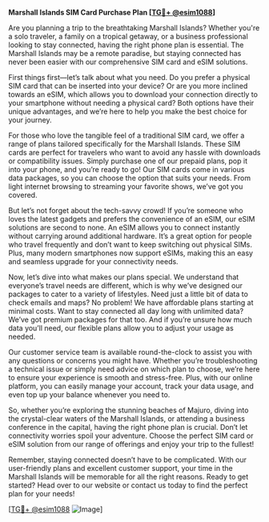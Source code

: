 **Marshall Islands SIM Card Purchase Plan [[TG💪+ @esim1088](https://t.me/s/esim1088)]**

Are you planning a trip to the breathtaking Marshall Islands? Whether you're a solo traveler, a family on a tropical getaway, or a business professional looking to stay connected, having the right phone plan is essential. The Marshall Islands may be a remote paradise, but staying connected has never been easier with our comprehensive SIM card and eSIM solutions.

First things first—let’s talk about what you need. Do you prefer a physical SIM card that can be inserted into your device? Or are you more inclined towards an eSIM, which allows you to download your connection directly to your smartphone without needing a physical card? Both options have their unique advantages, and we’re here to help you make the best choice for your journey.

For those who love the tangible feel of a traditional SIM card, we offer a range of plans tailored specifically for the Marshall Islands. These SIM cards are perfect for travelers who want to avoid any hassle with downloads or compatibility issues. Simply purchase one of our prepaid plans, pop it into your phone, and you’re ready to go! Our SIM cards come in various data packages, so you can choose the option that suits your needs. From light internet browsing to streaming your favorite shows, we’ve got you covered.

But let’s not forget about the tech-savvy crowd! If you’re someone who loves the latest gadgets and prefers the convenience of an eSIM, our eSIM solutions are second to none. An eSIM allows you to connect instantly without carrying around additional hardware. It’s a great option for people who travel frequently and don’t want to keep switching out physical SIMs. Plus, many modern smartphones now support eSIMs, making this an easy and seamless upgrade for your connectivity needs.

Now, let’s dive into what makes our plans special. We understand that everyone’s travel needs are different, which is why we’ve designed our packages to cater to a variety of lifestyles. Need just a little bit of data to check emails and maps? No problem! We have affordable plans starting at minimal costs. Want to stay connected all day long with unlimited data? We’ve got premium packages for that too. And if you’re unsure how much data you’ll need, our flexible plans allow you to adjust your usage as needed.

Our customer service team is available round-the-clock to assist you with any questions or concerns you might have. Whether you’re troubleshooting a technical issue or simply need advice on which plan to choose, we’re here to ensure your experience is smooth and stress-free. Plus, with our online platform, you can easily manage your account, track your data usage, and even top up your balance whenever you need to.

So, whether you’re exploring the stunning beaches of Majuro, diving into the crystal-clear waters of the Marshall Islands, or attending a business conference in the capital, having the right phone plan is crucial. Don’t let connectivity worries spoil your adventure. Choose the perfect SIM card or eSIM solution from our range of offerings and enjoy your trip to the fullest!

Remember, staying connected doesn’t have to be complicated. With our user-friendly plans and excellent customer support, your time in the Marshall Islands will be memorable for all the right reasons. Ready to get started? Head over to our website or contact us today to find the perfect plan for your needs!

[[TG💪+ @esim1088](https://t.me/s/esim1088) ![Image](https://i.postimg.cc/Y0z9fWf4/image.png)]